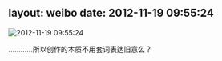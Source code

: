layout: weibo
date: 2012-11-19 09:55:24
---
<meta name="referrer" content="no-referrer" />

<img src="/images/favicon.ico" style="float: left;"/>2012-11-19 09:55:24

…………所以创作的本质不用套词表达旧意么？

